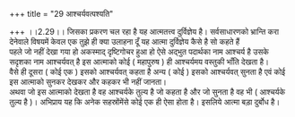 +++
title = "29 आश्चर्यवत्पश्यति"

+++
।।2.29।। जिसका प्रकरण चल रहा है यह आत्मतत्त्व दुर्विज्ञेय है।
सर्वसाधारणको भ्रान्ति करा देनेवाले विषयमें केवल एक तुझे ही क्या उलाहना
दूँ यह आत्मा दुर्विज्ञेय कैसे है सो कहते हैं  
पहले जो नहीं देखा गया हो अकस्माद् दृष्टिगोचर हुआ हो ऐसे अद्भुत पदार्थका
नाम आश्चर्य है उसके सदृशका नाम आश्चर्यवत् है इस आत्माको कोई ( महापुरुष )
ही आश्चर्यमय वस्तुकी भाँति देखता है।  
वैसे ही दूसरा ( कोई एक ) इसको आश्चर्यवत् कहता है अन्य ( कोई ) इसको
आश्चर्यवत् सुनता है एवं कोई इस आत्माको सुनकर देखकर और कहकर भी नहीं
जानता।  
अथवा जो इस आत्माको देखता है वह आश्चर्यके तुल्य है जो कहता है और जो सुनता
है वह भी ( आश्चर्यके तुल्य है )। अभिप्राय यह कि अनेक सहस्रोंमेंसे कोई एक
ही ऐसा होता है। इसलिये आत्मा बड़ा दुर्बोध है।  
